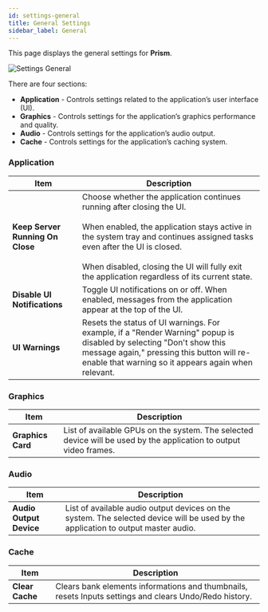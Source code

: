 ```yaml
---
id: settings-general
title: General Settings
sidebar_label: General
---
```


This page displays the general settings for **Prism**.

![Settings General](/prism-images/settings/prism-settings-general.png)

There are four sections:
- **Application** - Controls settings related to the application’s user interface (UI).
- **Graphics** - Controls settings for the application’s graphics performance and quality.
- **Audio** - Controls settings for the application’s audio output.
- **Cache** - Controls settings for the application’s caching system.

### Application

| Item                         | Description                                                                                                                                |
|------------------------------|--------------------------------------------------------------------------------------------------------------------------------------------|
| **Keep Server Running On Close** | Choose whether the application continues running after closing the UI. <br/><br/>When enabled, the application stays active in the system tray and continues assigned tasks even after the UI is closed. <br/><br/>When disabled, closing the UI will fully exit the application regardless of its current state. |
| **Disable UI Notifications** | Toggle UI notifications on or off. When enabled, messages from the application appear at the top of the UI.                                |
| **UI Warnings**               | Resets the status of UI warnings. For example, if a "Render Warning" popup is disabled by selecting "Don't show this message again," pressing this button will re-enable that warning so it appears again when relevant. |

### Graphics

|  Item  |  Description  |
|----------------------|------------|
| **Graphics Card** | List of available GPUs on the system. The selected device will be used by the application to output video frames.|

### Audio

|  Item  |  Description  |
|----------------------|------------|
| **Audio Output Device** | List of available audio output devices on the system. The selected device will be used by the application to output master audio.|

### Cache

|  Item  |  Description  |
|----------------------|------------|
| **Clear Cache** |  Clears bank elements informations and thumbnails, resets Inputs settings and clears Undo/Redo history. |